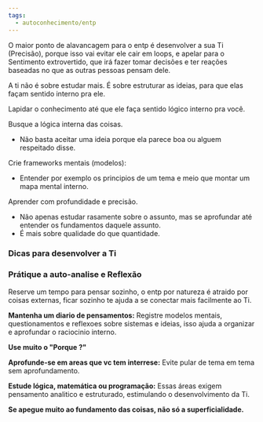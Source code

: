 ```yaml
---
tags:
  - autoconhecimento/entp
---
```

O maior ponto de alavancagem para o entp é desenvolver a sua Ti (Precisão), porque isso vai evitar ele cair em loops, e apelar para o Sentimento extrovertido, que irá fazer tomar decisões e ter reações baseadas no que as outras pessoas pensam dele. 

A ti não é sobre estudar mais. É sobre estruturar as ideias, para que elas façam sentido interno pra ele. 

Lapidar o conhecimento até que ele faça sentido lógico interno pra você. 

Busque a lógica interna das coisas.
- Não basta aceitar uma ideia porque ela parece boa ou alguem respeitado disse. 

Crie frameworks mentais (modelos):
- Entender por exemplo os principios de um tema e meio que montar um mapa mental interno. 

Aprender com profundidade e precisão. 
- Não apenas estudar rasamente sobre o assunto, mas se aprofundar até entender os fundamentos daquele assunto.
- É mais sobre qualidade do que quantidade.

### Dicas para desenvolver a Ti

### Prátique a auto-analise e Reflexão

Reserve um tempo para pensar sozinho, o entp por natureza é atraido por coisas externas, ficar sozinho te ajuda a se conectar mais facilmente ao Ti.

**Mantenha um diario de pensamentos:** Registre modelos mentais, questionamentos e reflexoes sobre sistemas e ideias, isso ajuda a organizar e aprofundar o raciocinio interno. 

**Use muito o "Porque ?"** 

**Aprofunde-se em areas que vc tem interrese:** Evite pular de tema em tema sem aprofundamento.

**Estude lógica, matemática ou programação:** Essas áreas exigem pensamento analitico e estruturado, estimulando o desenvolvimento da Ti. 

**Se apegue muito ao fundamento das coisas, não só a superficialidade.** 


